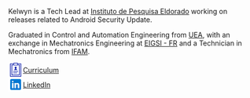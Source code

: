 Kelwyn is a Tech Lead at [Instituto de Pesquisa Eldorado](https://www.eldorado.org.br/) working on releases related to Android Security Update.

Graduated in Control and Automation Engineering from [UEA](https://www2.uea.edu.br/), with an exchange in Mechatronics Engineering at [EIGSI - FR](https://www.eigsi.fr/) and a Technician in Mechatronics from [IFAM](http://www2.ifam.edu.br/campus/cmdi).

<a href="https://kelwynoliveira.github.io/Portfolio/curriculum/"  style="display:flex; align-items: center;">
  <img alt="Kelwyn Oliveira | Curriculum" width="30px" src="./assets/curriculum.svg"/><span>Curriculum</span>
</a>

<a href="https://www.linkedin.com/in/kelwynoliveira/" style="display:flex; align-items: center;">
  <img alt="Kelwyn Oliveira | LinkedIn" width="30px" src="./assets/linkedin.svg" /><span>LinkedIn</span>
</a>
